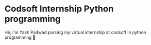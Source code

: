 # Codsoft Internship Python programming
Hii, I'm Yash Padwad pursing my virtual internship at codsoft in python programming 🐍
